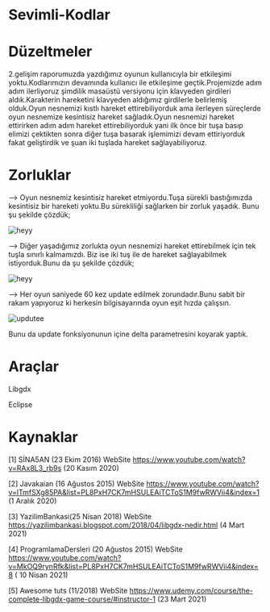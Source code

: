 # Sevimli-Kodlar

# Düzeltmeler
2.gelişim raporumuzda  yazdığımız oyunun kullanıcıyla bir etkileşimi yoktu.Kodlarımızın devamında kullanıcı ile etkileşime geçtik.Projemizde adım adım ilerliyoruz şimdilik masaüstü versiyonu için klavyeden girdileri aldık.Karakterin hareketini klavyeden aldığımız girdilerle belirlemiş olduk.Oyun nesnemizi kıstlı hareket ettirebiliyorduk ama ilerleyen süreçlerde oyun nesnemize kesintisiz hareket sağladık.Oyun nesnemizi hareket ettirirken adım adım hareket ettirebiliyorduk yani ilk önce bir tuşa basıp elimizi çektikten sonra diğer tuşa basarak işlemimizi devam ettiriyorduk fakat geliştirdik ve şuan iki tuşlada hareket sağlayabiliyoruz.

# Zorluklar
--> Oyun nesnemiz kesintisiz hareket etmiyordu.Tuşa sürekli bastığımızda kesintisiz bir hareketi yoktu.Bu sürekliliği sağlarken bir zorluk yaşadık. Bunu şu şekilde çözdük;

![heyy](https://1.bp.blogspot.com/-tutUT5J0Di4/YIMUbXBfGVI/AAAAAAAAAkM/Uc1toAECXhU4OQ354A1U7oOowuL4Q09ZQCLcBGAsYHQ/w407-h278/WhatsApp%2BImage%2B2021-04-23%2Bat%2B21.34.52.jpeg)


--> Diğer yaşadığımız zorlukta oyun nesnemizi hareket ettirebilmek için tek tuşla sınırlı kalmamızdı. Biz ise iki tuş ile de hareket sağlayabilmek istiyorduk.Bunu da şu şekilde çözdük;

![heyy](https://1.bp.blogspot.com/-iw5bScnEyQk/YIMQGW6CJkI/AAAAAAAAAkE/6DK5ScMGpOEMB09Bf5Gz8fU161ocsd6vQCLcBGAsYHQ/s489/resim_2021-04-23_211830.png)



--> Her oyun saniyede 60 kez update edilmek zorundadır.Bunu sabit bir rakam yapıyoruz ki herkesin bilgisayarında oyun eşit hızda çalışsın.

![updutee](https://1.bp.blogspot.com/-VVTF9wvWgUE/YILRKSLC7iI/AAAAAAAAAj8/xlWHfYoIDrU8n9SlcLBL5Yd-GxqWoqnUACLcBGAsYHQ/s484/WhatsApp%2BImage%2B2021-04-23%2Bat%2B16.49.18.jpeg)

Bunu da update fonksiyonunun içine delta parametresini koyarak yaptık.

# Araçlar
 Libgdx 
 
 Eclipse
 
 # Kaynaklar
 [1] SİNA5AN (23 Ekim 2016) WebSite https://www.youtube.com/watch?v=RAx8L3_rb9s (20 Kasım 2020)

[2] Javakaian (16 Ağustos 2015) WebSite https://www.youtube.com/watch?v=lTmfSXg85PA&list=PL8PxH7CK7mHSULEAiTCToS1M9fwRWVii4&index=1 (1 Aralık 2020)

[3] YazilimBankasi(25 Nisan 2018) WebSite https://yazilimbankasi.blogspot.com/2018/04/libgdx-nedir.html (4 Mart 2021)

[4] ProgramlamaDersleri (20 Ağustos 2015) WebSite https://www.youtube.com/watch?v=MkOQ9rynRfk&list=PL8PxH7CK7mHSULEAiTCToS1M9fwRWVii4&index=8  ( 10 Nisan 2021)

[5] Awesome tuts (11/2018) WebSite https://www.udemy.com/course/the-complete-libgdx-game-course/#instructor-1 (23 Mart 2021)



 

